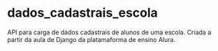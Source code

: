 # dados_cadastrais_escola
 API para carga de dados cadastrais de alunos de uma escola. Criada a partir da aula de Django da platamaforma de ensino Alura.
